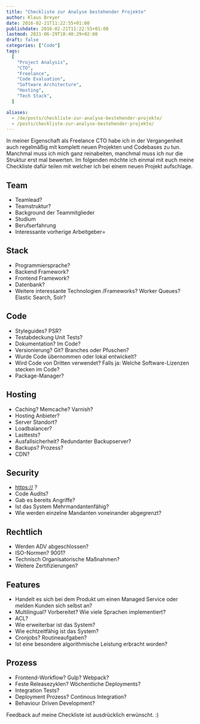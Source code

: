 ```yaml
---
title: "Checkliste zur Analyse bestehender Projekte"
author: Klaus Breyer
date: 2016-02-21T11:22:55+01:00
publishdate: 2016-02-21T11:22:55+01:00
lastmod: 2021-06-29T10:40:29+02:00
draft: false
categories: ["Code"]
tags:
  [
    "Project Analysis",
    "CTO",
    "Freelance",
    "Code Evaluation",
    "Software Architecture",
    "Hosting",
    "Tech Stack",
  ]

aliases:
  - /de/posts/checkliste-zur-analyse-bestehender-projekte/
  - /posts/checkliste-zur-analyse-bestehender-projekte/
---
```


In meiner Eigenschaft als Freelance CTO habe ich in der Vergangenheit auch regelmäßig mit komplett neuen Projekten und Codebases zu tun. Manchmal muss ich mich ganz reinabeiten, manchmal muss ich nur die Struktur erst mal bewerten. Im folgenden möchte ich einmal mit euch meine Checkliste dafür teilen mit welcher ich bei einem neuen Projekt aufschlage.

## Team

- Teamlead?
- Teamstruktur?
- Background der Teammitglieder
- Studium
- Berufserfahrung
- Interessante vorherige Arbeitgeber=

## Stack

- Programmiersprache?
- Backend Framework?
- Frontend Framework?
- Datenbank?
- Weitere interessante Technologien /Frameworks? Worker Queues? Elastic Search, Solr?

## Code

- Styleguides? PSR?
- Testabdeckung Unit Tests?
- Dokumentation? Im Code?
- Versionierung? Git? Branches oder Pfuschen?
- Wurde Code übernommen oder lokal entwickelt?
- Wird Code von Dritten verwendet? Falls ja: Welche Software-Lizenzen stecken im Code?
- Package-Manager?

## Hosting

- Caching? Memcache? Varnish?
- Hosting Anbieter?
- Server Standort?
- Loadbalancer?
- Lasttests?
- Ausfallsicherheit? Redundanter Backupserver?
- Backups? Prozess?
- CDN?

## Security

- <https://> ?
- Code Audits?
- Gab es bereits Angriffe?
- Ist das System Mehrmandantenfähig?
- Wie werden einzelne Mandanten voneinander abgegrenzt?

## Rechtlich

- Werden ADV abgeschlossen?
- ISO-Normen? 9001?
- Technisch Organisatorische Maßnahmen?
- Weitere Zertifizierungen?

## Features

- Handelt es sich bei dem Produkt um einen Managed Service oder melden Kunden sich selbst an?
- Multilingual? Vorbereitet? Wie viele Sprachen implementiert?
- ACL?
- Wie erweiterbar ist das System?
- Wie echtzeitfähig ist das System?
- Cronjobs? Routineaufgaben?
- Ist eine besondere algorithmische Leistung erbracht worden?

## Prozess

- Frontend-Workflow? Gulp? Webpack?
- Feste Releasezyklen? Wöchentliche Deployments?
- Integration Tests?
- Deployment Prozess? Continous Integration?
- Behaviour Driven Development?

Feedback auf meine Checkliste ist ausdrücklich erwünscht. :)
